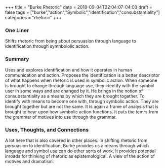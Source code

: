 +++
title = "Burke Rhetoric"
date = 2018-09-04T22:04:07-04:00
draft = false
tags = ["burke","action","Symbolic","identification","consubstantiality"]
categories = "rhetoric"
+++
### One Liner
Shifts rhetoric from being about persuasion through language to identification through symnbololic action.

### Summary
Uses and explores identification and how it operates in human communication and action. Proposes the identification is a better descriptor of what happens when rhetoric is used in symbolic action. When someone is brought to change through language use, they identify with the symbol user in some ways and are changed by it. He brings in the notion of consubstantiality as a means by which they are brought together. To identify with means to become one with, through symbolic action. They are brought together but are not the same. It is again a frame of analysis that is brought to bear upon how symbolic action functions. It puts the temrs from the grammar of motives into use through the grammar.

### Uses, Thoughts, and Connections
A lot here that is also covered in other places. In shifting rhetoric from persuasion to identification, Burke provides us a means through which language and symbol use can do other sorts of work. It provides potential inroads for thinking of rhetoric as epistemological. A view of the action of motives and dramatism.
